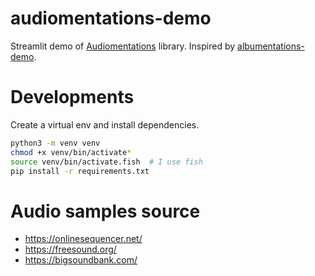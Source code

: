 # audiomentations-demo
Streamlit demo of [Audiomentations](https://github.com/iver56/audiomentations) library. Inspired by [albumentations-demo](https://github.com/IliaLarchenko/albumentations-demo).

# Developments
Create a virtual env and install dependencies.
```sh
python3 -m venv venv
chmod +x venv/bin/activate*
source venv/bin/activate.fish  # I use fish
pip install -r requirements.txt
```

# Audio samples source
* https://onlinesequencer.net/
* https://freesound.org/
* https://bigsoundbank.com/